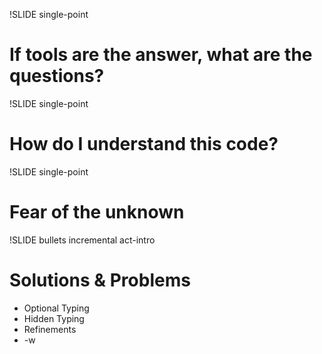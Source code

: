 !SLIDE single-point

# If tools are the answer, what are the questions?

!SLIDE single-point

# How do I understand this code?

!SLIDE single-point

# Fear of the unknown

!SLIDE bullets incremental act-intro

# Solutions & Problems

* Optional Typing
* Hidden Typing
* Refinements
* -w
